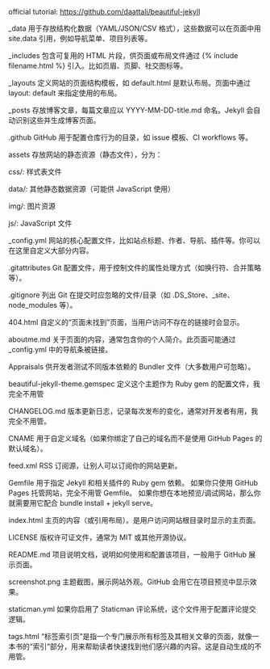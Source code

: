 official tutorial: https://github.com/daattali/beautiful-jekyll


_data
用于存放结构化数据（YAML/JSON/CSV 格式），这些数据可以在页面中用 site.data 引用，例如导航菜单、项目列表等。

_includes
包含可复用的 HTML 片段，供页面或布局文件通过 {% include filename.html %} 引入。比如页眉、页脚、社交图标等。

_layouts
定义网站的页面结构模板，如 default.html 是默认布局。页面中通过 layout: default 来指定使用的布局。

_posts
存放博客文章，每篇文章应以 YYYY-MM-DD-title.md 命名。Jekyll 会自动识别这些并生成博客页面。

.github
GitHub 用于配置仓库行为的目录，如 issue 模板、CI workflows 等。

assets
存放网站的静态资源（静态文件），分为：

css/: 样式表文件

data/: 其他静态数据资源（可能供 JavaScript 使用）

img/: 图片资源

js/: JavaScript 文件

_config.yml
网站的核心配置文件，比如站点标题、作者、导航、插件等。你可以在这里自定义大部分内容。

.gitattributes
Git 配置文件，用于控制文件的属性处理方式（如换行符、合并策略等）。

.gitignore
列出 Git 在提交时应忽略的文件/目录（如 .DS_Store、_site、node_modules 等）。

404.html
自定义的“页面未找到”页面，当用户访问不存在的链接时会显示。

aboutme.md
关于页面的内容，通常包含你的个人简介。此页面可能通过 _config.yml 中的导航条被链接。

Appraisals
供开发者测试不同版本依赖的 Bundler 文件（大多数用户可忽略）。

beautiful-jekyll-theme.gemspec
定义这个主题作为 Ruby gem 的配置文件，我完全不用管

CHANGELOG.md
版本更新日志，记录每次发布的变化，通常对开发者有用，我完全不用管。

CNAME
用于自定义域名（如果你绑定了自己的域名而不是使用 GitHub Pages 的默认域名）。

feed.xml
RSS 订阅源，让别人可以订阅你的网站更新。

Gemfile
用于指定 Jekyll 和相关插件的 Ruby gem 依赖。
如果你只使用 GitHub Pages 托管网站，完全不用管 Gemfile。
如果你想在本地预览/调试网站，那么你就需要用它配合 bundle install + jekyll serve。

index.html
主页的内容（或引用布局）。是用户访问网站根目录时显示的主页面。

LICENSE
版权许可证文件，通常为 MIT 或其他开源协议。

README.md
项目说明文档，说明如何使用和配置该项目，一般用于 GitHub 展示页面。

screenshot.png
主题截图，展示网站外观。GitHub 会用它在项目预览中显示效果。

staticman.yml
如果你启用了 Staticman 评论系统，这个文件用于配置评论提交逻辑。

tags.html
“标签索引页”是指一个专门展示所有标签及其相关文章的页面，就像一本书的“索引”部分，用来帮助读者快速找到他们感兴趣的内容。这是自动生成的不用管。

